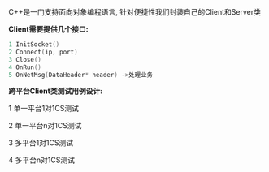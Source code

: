 C++是一门支持面向对象编程语言, 针对便捷性我们封装自己的Client和Server类



**Client需要提供几个接口:** 

```c++
1 InitSocket()
2 Connect(ip, port)
3 Close()
4 OnRun()
5 OnNetMsg(DataHeader* header) ->处理业务
```



**跨平台Client类测试用例设计:** 

1 单一平台1对1CS测试

2 单一平台n对1CS测试

3 多平台1对1CS测试

4 多平台n对1CS测试



